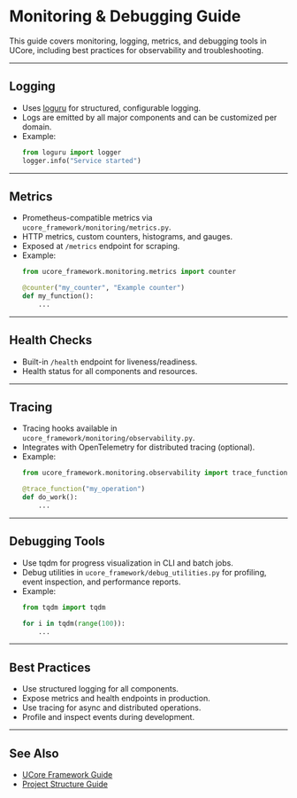 # Monitoring & Debugging Guide

This guide covers monitoring, logging, metrics, and debugging tools in UCore, including best practices for observability and troubleshooting.

---

## Logging

- Uses [loguru](https://github.com/Delgan/loguru) for structured, configurable logging.
- Logs are emitted by all major components and can be customized per domain.
- Example:
  ```python
  from loguru import logger
  logger.info("Service started")
  ```

---

## Metrics

- Prometheus-compatible metrics via `ucore_framework/monitoring/metrics.py`.
- HTTP metrics, custom counters, histograms, and gauges.
- Exposed at `/metrics` endpoint for scraping.
- Example:
  ```python
  from ucore_framework.monitoring.metrics import counter

  @counter("my_counter", "Example counter")
  def my_function():
      ...
  ```

---

## Health Checks

- Built-in `/health` endpoint for liveness/readiness.
- Health status for all components and resources.

---

## Tracing

- Tracing hooks available in `ucore_framework/monitoring/observability.py`.
- Integrates with OpenTelemetry for distributed tracing (optional).
- Example:
  ```python
  from ucore_framework.monitoring.observability import trace_function

  @trace_function("my_operation")
  def do_work():
      ...
  ```

---

## Debugging Tools

- Use tqdm for progress visualization in CLI and batch jobs.
- Debug utilities in `ucore_framework/debug_utilities.py` for profiling, event inspection, and performance reports.
- Example:
  ```python
  from tqdm import tqdm

  for i in tqdm(range(100)):
      ...
  ```

---

## Best Practices

- Use structured logging for all components.
- Expose metrics and health endpoints in production.
- Use tracing for async and distributed operations.
- Profile and inspect events during development.

---

## See Also

- [UCore Framework Guide](ucore-ucore_framework-guide.md)
- [Project Structure Guide](project-structure-guide.md)
